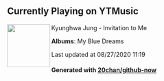 ## Currently Playing on YTMusic

[<img align="left" width="100" src="https://lh3.googleusercontent.com/c4MGMVoraMSXEtA8Ryk42qHzYjp5YHxkYtA6wUgAVcH41PAhyXD2MCIHQhD0ps6AcxQRndpq1cwFK68">](https://music.youtube.com/channel/UCp_uCNIqcdY7cuE-rZxLLuw)

Kyunghwa Jung - Invitation to Me

**Albums**: My Blue Dreams

Last updated at 08/27/2020 11:19

#### Generated with [20chan/github-now](https://github.com/20chan/github-now)


<!--
**20chan/20chan** is a ✨ _special_ ✨ repository because its `README.md` (this file) appears on your GitHub profile.

Here are some ideas to get you started:

- 🔭 I’m currently working on ...
- 🌱 I’m currently learning ...
- 👯 I’m looking to collaborate on ...
- 🤔 I’m looking for help with ...
- 💬 Ask me about ...
- 📫 How to reach me: ...
- 😄 Pronouns: ...
- ⚡ Fun fact: ...
-->

